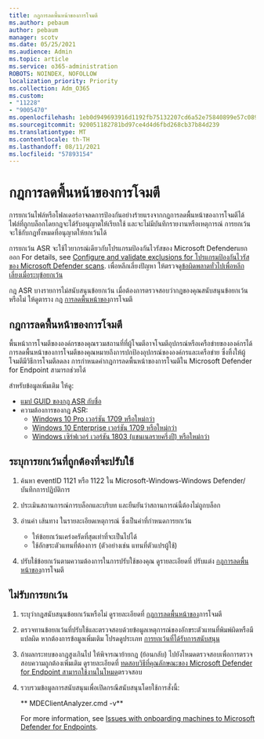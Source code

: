 ```yaml
---
title: กฎการลดพื้นหน้าของการโจมตี
ms.author: pebaum
author: pebaum
manager: scotv
ms.date: 05/25/2021
ms.audience: Admin
ms.topic: article
ms.service: o365-administration
ROBOTS: NOINDEX, NOFOLLOW
localization_priority: Priority
ms.collection: Adm_O365
ms.custom:
- "11228"
- "9005470"
ms.openlocfilehash: 1eb0d949693916d1192fb75132207cd6a52e75840899e57c089a5f5aaca3ca88
ms.sourcegitcommit: 920051182781bd97ce4d4d6fbd268cb37b84d239
ms.translationtype: MT
ms.contentlocale: th-TH
ms.lasthandoff: 08/11/2021
ms.locfileid: "57893154"
---
```

# <a name="attack-surface-reduction-rules"></a>กฎการลดพื้นหน้าของการโจมตี

การยกเว้นไฟล์หรือโฟลเดอร์อาจลดการป้องกันอย่างร้ายแรงจากกฎการลดพื้นหน้าของการโจมตีได้ ไฟล์ที่ถูกบล็อกโดยกฎจะได้รับอนุญาตให้เรียกใช้ และจะไม่มีบันทึกรายงานหรือเหตุการณ์ การยกเว้นจะใช้กับกฎทั้งหมดที่อนุญาตให้ยกเว้นได้

การยกเว้น ASR จะใช้ไวยากรณ์เดียวกับโปรแกรมป้องกันไวรัสของ Microsoft Defenderแยกออก For details, see [Configure and validate exclusions for โปรแกรมป้องกันไวรัสของ Microsoft Defender scans](https://docs.microsoft.com/microsoft-365/security/defender-endpoint/configure-exclusions-microsoft-defender-antivirus). เพื่อหลีกเลี่ยงปัญหา ให้ตรวจดู[ข้อผิดพลาดทั่วไปเพื่อหลีกเลี่ยงเมื่อระบุข้อยกเว้น](https://docs.microsoft.com/microsoft-365/security/defender-endpoint/common-exclusion-mistakes-microsoft-defender-antivirus)

กฎ ASR บางรายการไม่สนับสนุนข้อยกเว้น เมื่อต้องการตรวจสอบว่ากฎของคุณสนับสนุนข้อยกเว้นหรือไม่ ให้ดูตาราง กฎ [การลดพื้นหน้าของ](https://docs.microsoft.com/microsoft-365/security/defender-endpoint/attack-surface-reduction#attack-surface-reduction-rules)การโจมตี

## <a name="attack-surface-reduction-rules"></a>กฎการลดพื้นหน้าของการโจมตี

พื้นหน้าการโจมตีขององค์กรของคุณรวมสถานที่ที่ผู้โจมตีอาจโจมตีอุปกรณ์หรือเครือข่ายขององค์กรได้ การลดพื้นหน้าของการโจมตีของคุณหมายถึงการปกป้องอุปกรณ์ขององค์กรและเครือข่าย ซึ่งทิ้งให้ผู้โจมตีมีวิธีการโจมตีลดลง การกําหนดค่ากฎการลดพื้นหน้าของการโจมตีใน Microsoft Defender for Endpoint สามารถช่วยได้

สำหรับข้อมูลเพิ่มเติม ให้ดู:

- [แมป GUID ของกฎ ASR กับชื่อ](https://docs.microsoft.com/microsoft-365/security/defender-endpoint/attack-surface-reduction#attack-surface-reduction-rules)
- ความต้องการของกฎ ASR:
    - [Windows 10 Pro เวอร์ชัน 1709 หรือใหม่กว่า](https://docs.microsoft.com/windows/whats-new/whats-new-windows-10-version-1709)
    - [Windows 10 Enterprise เวอร์ชัน 1709 หรือใหม่กว่า](https://docs.microsoft.com/windows/whats-new/whats-new-windows-10-version-1709)
    - [Windows เซิร์ฟเวอร์ เวอร์ชัน 1803 (แชนเนลรายครึ่งปี) หรือใหม่กว่า](https://docs.microsoft.com/windows-server/get-started/whats-new-in-windows-server-1803)

## <a name="identify-the-correct-exclusion-to-apply"></a>ระบุการยกเว้นที่ถูกต้องที่จะปรับใช้

1. ค้นหา eventID 1121 หรือ 1122 ใน Microsoft-Windows-Windows Defender/บันทึกการปฏิบัติการ

1. ประเมินสถานการณ์การบล็อกและบริบท และยืนยันว่าสถานการณ์นี้ต้องไม่ถูกบล็อก

1. อ่านค่า เส้นทาง ในรายละเอียดเหตุการณ์ ซึ่งเป็นค่าที่กําหนดการยกเว้น
    - ให้ข้อยกเว้นเคร่งครัดที่สุดเท่าที่จะเป็นไปได้
    - ใช้อักขระตัวแทนที่ต้องการ (ตัวอย่างเช่น แทนที่ตัวแปรผู้ใช้)

1. ปรับใช้ข้อยกเว้นตามความต้องการในการปรับใช้ของคุณ ดูรายละเอียดที่ ปรับแต่ง [กฎการลดพื้นหน้าของ](https://docs.microsoft.com/microsoft-365/security/defender-endpoint/customize-attack-surface-reduction)การโจมตี

## <a name="exclusion-is-not-honored"></a>ไม่รับการยกเว้น

1. ระบุว่ากฎสนับสนุนข้อยกเว้นหรือไม่ ดูรายละเอียดที่ [กฎการลดพื้นหน้าของ](https://docs.microsoft.com/microsoft-365/security/defender-endpoint/attack-surface-reduction#attack-surface-reduction-rules)การโจมตี

1. ตรวจทานข้อยกเว้นที่ปรับใช้และตรวจสอบด้วยข้อมูลเหตุการณ์ของอักขระตัวแทนที่พิมพ์ผิดหรือมีแปลผิด หากต้องการข้อมูลเพิ่มเติม โปรดดูประเภท [การยกเว้นที่ได้รับการสนับสนุน](https://docs.microsoft.com/microsoft-365/security/defender-endpoint/mac-exclusions#supported-exclusion-types)

1. ถ้าผลกระทบของกฎสูงเกินไป ให้พิจารณาย้ายกฎ (ย้อนกลับ) ไปยังโหมดตรวจสอบเพื่อการตรวจสอบความถูกต้องเพิ่มเติม ดูรายละเอียดที่ [ทดสอบวิธีที่คุณลักษณะของ Microsoft Defender for Endpoint สามารถใช้งานในโหมด](https://docs.microsoft.com/microsoft-365/security/defender-endpoint/audit-windows-defender)ตรวจสอบ

1. รวบรวมข้อมูลการสนับสนุนเพื่อเปิดกรณีสนับสนุนโดยใช้การสั่งนี้:
    
   ** MDEClientAnalyzer.cmd -v**

    For more information, see [Issues with onboarding machines to Microsoft Defender for Endpoints](issues-with-onboarding-machines.md).
